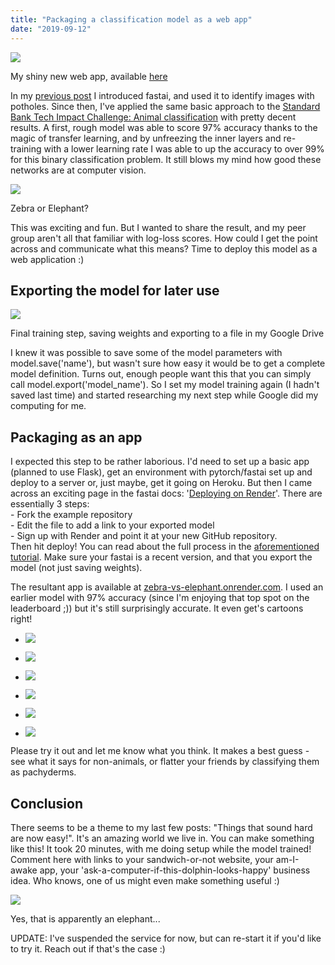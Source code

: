 ```yaml
---
title: "Packaging a classification model as a web app"
date: "2019-09-12"
---
```


[![](https://datasciencecastnethome.files.wordpress.com/2019/09/screenshot-from-2019-09-12-13-03-18.png?w=1024)](https://zebra-vs-elephant.onrender.com)

My shiny new web app, available [here](https://zebra-vs-elephant.onrender.com)

In my [previous post](https://datasciencecastnet.home.blog/2019/09/06/pothole-detection-aka-johno-tries-fastai/) I introduced fastai, and used it to identify images with potholes. Since then, I've applied the same basic approach to the [Standard Bank Tech Impact Challenge: Animal classification](https://zindi.africa/competitions/sbtic-animal-classification) with pretty decent results. A first, rough model was able to score 97% accuracy thanks to the magic of transfer learning, and by unfreezing the inner layers and re-training with a lower learning rate I was able to up the accuracy to over 99% for this binary classification problem. It still blows my mind how good these networks are at computer vision.

![](https://datasciencecastnethome.files.wordpress.com/2019/09/screenshot-from-2019-09-12-11-36-03.png?w=840)

Zebra or Elephant?

This was exciting and fun. But I wanted to share the result, and my peer group aren't all that familiar with log-loss scores. How could I get the point across and communicate what this means? Time to deploy this model as a web application :)

## Exporting the model for later use

![](https://datasciencecastnethome.files.wordpress.com/2019/09/screenshot-from-2019-09-12-16-32-31.png?w=399)

Final training step, saving weights and exporting to a file in my Google Drive

I knew it was possible to save some of the model parameters with model.save('name'), but wasn't sure how easy it would be to get a complete model definition. Turns out, enough people want this that you can simply call model.export('model\_name'). So I set my model training again (I hadn't saved last time) and started researching my next step while Google did my computing for me.

## Packaging as an app

I expected this step to be rather laborious. I'd need to set up a basic app (planned to use Flask), get an environment with pytorch/fastai set up and deploy to a server or, just maybe, get it going on Heroku. But then I came across an exciting page in the fastai docs: '[Deploying on Render](https://course.fast.ai/deployment_render.html)'. There are essentially 3 steps:  
\- Fork the example repository  
\- Edit the file to add a link to your exported model  
\- Sign up with Render and point it at your new GitHub repository.  
Then hit deploy! You can read about the full process in the [aforementioned tutorial](https://course.fast.ai/deployment_render.html). Make sure your fastai is a recent version, and that you export the model (not just saving weights).

The resultant app is available at [zebra-vs-elephant.onrender.com](https://zebra-vs-elephant.onrender.com). I used an earlier model with 97% accuracy (since I'm enjoying that top spot on the leaderboard ;)) but it's still surprisingly accurate. It even get's cartoons right!

- ![](https://datasciencecastnethome.files.wordpress.com/2019/09/screenshot-from-2019-09-12-12-08-38.png?w=496)
    
- ![](https://datasciencecastnethome.files.wordpress.com/2019/09/screenshot-from-2019-09-12-12-08-57.png?w=403)
    
- ![](https://datasciencecastnethome.files.wordpress.com/2019/09/screenshot-from-2019-09-12-13-00-29.png?w=352)
    
- ![](https://datasciencecastnethome.files.wordpress.com/2019/09/screenshot-from-2019-09-12-13-00-43.png?w=414)
    
- ![](https://datasciencecastnethome.files.wordpress.com/2019/09/classify2.jpeg?w=270)
    
- ![](https://datasciencecastnethome.files.wordpress.com/2019/09/classify3.jpeg?w=281)
    

Please try it out and let me know what you think. It makes a best guess - see what it says for non-animals, or flatter your friends by classifying them as pachyderms.

## Conclusion

There seems to be a theme to my last few posts: "Things that sound hard are now easy!". It's an amazing world we live in. You can make something like this! It took 20 minutes, with me doing setup while the model trained! Comment here with links to your sandwich-or-not website, your am-I-awake app, your 'ask-a-computer-if-this-dolphin-looks-happy' business idea. Who knows, one of us might even make something useful :)

![](https://datasciencecastnethome.files.wordpress.com/2019/09/screenshot-from-2019-09-12-16-56-03.png?w=386)

Yes, that is apparently an elephant...

UPDATE: I've suspended the service for now, but can re-start it if you'd like to try it. Reach out if that's the case :)
